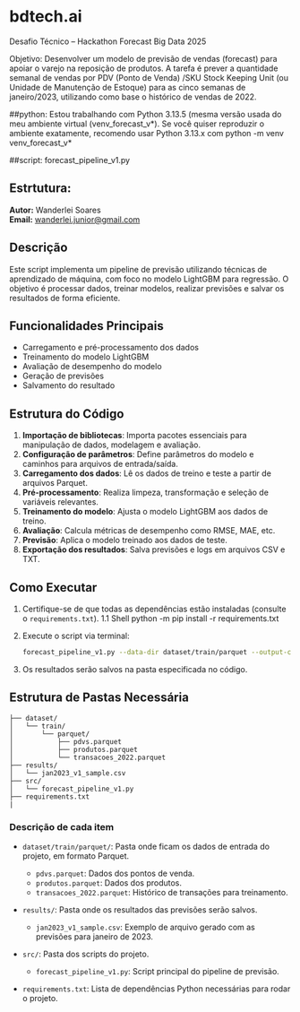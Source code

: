 # bdtech.ai
Desafio Técnico – Hackathon Forecast Big Data 2025

Objetivo:
Desenvolver um modelo de previsão de vendas (forecast) para apoiar o varejo na reposição de produtos. A tarefa é prever a quantidade semanal de vendas por PDV (Ponto de Venda) /SKU 
Stock Keeping Unit (ou Unidade de Manutenção de Estoque) para as cinco semanas de janeiro/2023, utilizando como base o histórico de vendas de 2022.

##python: 
Estou trabalhando com Python 3.13.5 (mesma versão usada do meu ambiente virtual  (venv_forecast_v*). Se você quiser reproduzir o ambiente exatamente, recomendo usar Python 3.13.x com python -m venv venv_forecast_v* 

##script:
forecast_pipeline_v1.py

## Estrtutura:

**Autor:** Wanderlei Soares  
**Email:** wanderlei.junior@gmail.com

## Descrição
Este script implementa um pipeline de previsão utilizando técnicas de aprendizado de máquina, com foco no modelo LightGBM para regressão. O objetivo é processar dados, treinar modelos, realizar previsões e salvar os resultados de forma eficiente.

## Funcionalidades Principais
- Carregamento e pré-processamento dos dados
- Treinamento do modelo LightGBM
- Avaliação de desempenho do modelo
- Geração de previsões
- Salvamento do resultado

## Estrutura do Código
1. **Importação de bibliotecas**: Importa pacotes essenciais para manipulação de dados, modelagem e avaliação.
2. **Configuração de parâmetros**: Define parâmetros do modelo e caminhos para arquivos de entrada/saída.
3. **Carregamento dos dados**: Lê os dados de treino e teste a partir de arquivos Parquet.
4. **Pré-processamento**: Realiza limpeza, transformação e seleção de variáveis relevantes.
5. **Treinamento do modelo**: Ajusta o modelo LightGBM aos dados de treino.
6. **Avaliação**: Calcula métricas de desempenho como RMSE, MAE, etc.
7. **Previsão**: Aplica o modelo treinado aos dados de teste.
8. **Exportação dos resultados**: Salva previsões e logs em arquivos CSV e TXT.

## Como Executar


1. Certifique-se de que todas as dependências estão instaladas (consulte o `requirements.txt`).
    1.1 Shell
        python -m pip install -r requirements.txt

2. Execute o script via terminal:
   
   ```bash
   forecast_pipeline_v1.py --data-dir dataset/train/parquet --output-csv results/jan2023_v1_sample.csv --validation-weeks 5 --forecast-weeks 5
   ```

3. Os resultados serão salvos na pasta especificada no código.

## Estrutura de Pastas Necessária

```
├── dataset/
│   └── train/
│       └── parquet/
│           ├── pdvs.parquet
│           ├── produtos.parquet
│           └── transacoes_2022.parquet
├── results/
│   └── jan2023_v1_sample.csv
├── src/
│   └── forecast_pipeline_v1.py
├── requirements.txt
|
```

### Descrição de cada item

- `dataset/train/parquet/`: Pasta onde ficam os dados de entrada do projeto, em formato Parquet.
    - `pdvs.parquet`: Dados dos pontos de venda.
    - `produtos.parquet`: Dados dos produtos.
    - `transacoes_2022.parquet`: Histórico de transações para treinamento.
- `results/`: Pasta onde os resultados das previsões serão salvos.
    - `jan2023_v1_sample.csv`: Exemplo de arquivo gerado com as previsões para janeiro de 2023.
- `src/`: Pasta dos scripts do projeto.
    - `forecast_pipeline_v1.py`: Script principal do pipeline de previsão.
    
- `requirements.txt`: Lista de dependências Python necessárias para rodar o projeto.


